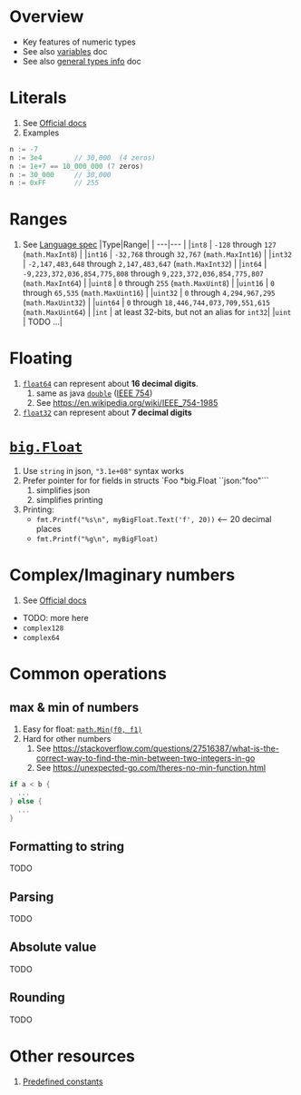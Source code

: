 # Overview
- Key features of numeric types
- See also [variables](./variables.md) doc
- See also [general types info](./types.basic.md) doc


# Literals
1. See [Official docs](https://go.dev/ref/spec#Integer_literals)
1. Examples
```go
n := -7
n := 3e4		// 30,000  (4 zeros)
n := 1e+7 == 10_000_000 (7 zeros)
n := 30_000		// 30,000
n := 0xFF		// 255
```


# Ranges
1. See [Language spec](https://go.dev/ref/spec#Numeric_types)
|Type|Range|
| ---|--- |
|`int8` | `-128` through `127` (`math.MaxInt8`) |
|`int16` | `-32,768` through `32,767` (`math.MaxInt16`) |
|`int32` | `-2,147,483,648` through `2,147,483,647` (`math.MaxInt32`) |
|`int64` | `-9,223,372,036,854,775,808` through `9,223,372,036,854,775,807` (`math.MaxInt64`) |
|`uint8` | `0` through `255` (`math.MaxUint8`) |
|`uint16` | `0` through `65,535` (`math.MaxUint16`) |
|`uint32` | `0` through `4,294,967,295` (`math.MaxUint32`) |
|`uint64` | `0` through `18,446,744,073,709,551,615` (`math.MaxUint64`) |
|`int` | at least 32-bits, but not an alias for `int32`|
|`uint` | TODO ...|

# Floating
1. [`float64`](https://go.dev/ref/spec#Numeric_types) can represent about **16 decimal digits**.
    1. same as java [`double`](https://docs.oracle.com/en/java/javase/17/docs/api/java.base/java/lang/Double.html) ([IEEE 754](https://en.wikipedia.org/wiki/IEEE_754-1985))
    1. See https://en.wikipedia.org/wiki/IEEE_754-1985
1. [`float32`](https://go.dev/ref/spec#Numeric_types) can represent about **7 decimal digits**

# [`big.Float`](https://pkg.go.dev/math/big)
1. Use `string` in json, `"3.1e+08"` syntax works
1. Prefer pointer for for fields in structs `Foo *big.Float ``json:"foo"```
    1. simplifies json
    1. simplifies printing
1. Printing:
    - `fmt.Printf("%s\n", myBigFloat.Text('f', 20))` <-- 20 decimal places
    - `fmt.Printf("%g\n", myBigFloat)`


# Complex/Imaginary numbers
1. See [Official docs](https://go.dev/ref/spec#Imaginary_literals)
- TODO: more here
- `complex128`
- `complex64`



# Common operations

## max & min of numbers
1. Easy for float: [`math.Min(f0, f1)`](https://pkg.go.dev/math#Min)
1. Hard for other numbers
    1. See https://stackoverflow.com/questions/27516387/what-is-the-correct-way-to-find-the-min-between-two-integers-in-go
    1. See https://unexpected-go.com/theres-no-min-function.html
```go
if a < b {
  ...
} else {
  ...
}
```

## Formatting to string
TODO


## Parsing
TODO


## Absolute value
TODO


## Rounding
TODO


# Other resources
1. [Predefined constants](https://pkg.go.dev/math#pkg-constants)
